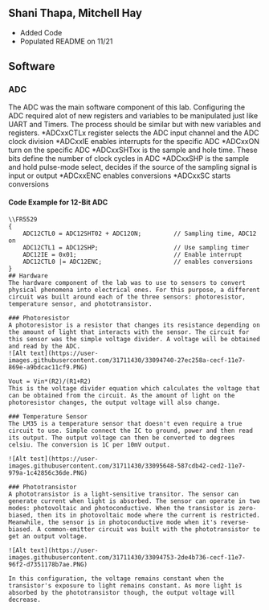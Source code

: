 ## Shani Thapa, Mitchell Hay 
* Added Code 
* Populated README on 11/21

## Software
### ADC
The ADC was the main software component of this lab. Configuring the ADC required alot of new registers and variables to be manipulated just like UART and Timers. The process should be similar but with new variables and registers. 
*ADCxxCTLx register selects the ADC input channel and the ADC clock division
*ADCxxIE enables interrupts for the specific ADC
*ADCxxON turn on the specific ADC 
*ADCxxSHTxx is the sample and hole time. These bits define the number of clock cycles in ADC 
*ADCxxSHP is the sample and hold pulse-mode select, decides if the source of the sampling signal is input or output 
*ADCxxENC enables conversions 
*ADCxxSC starts conversions 

#### Code Example for 12-Bit ADC 
```
\\FR5529 
{
	ADC12CTL0 = ADC12SHT02 + ADC12ON;         // Sampling time, ADC12 on
	ADC12CTL1 = ADC12SHP;                     // Use sampling timer
	ADC12IE = 0x01;                           // Enable interrupt
	ADC12CTL0 |= ADC12ENC;                    // enables conversions
}
## Hardware
The hardware component of the lab was to use to sensors to convert physical phenomena into electrical ones. For this purpose, a different circuit was built around each of the three sensors: photoresistor, temperature sensor, and phototransistor. 

### Photoresistor
A photoresistor is a resistor that changes its resistance depending on the amount of light that interacts with the sensor. The circuit for this sensor was the simple voltage divider. A voltage will be obtained and read by the ADC. 
![Alt text](https://user-images.githubusercontent.com/31711430/33094740-27ec258a-cecf-11e7-869e-a9bdcac11cf9.PNG)

Vout = Vin*(R2)/(R1+R2)
This is the voltage divider equation which calculates the voltage that can be obtained from the circuit. As the amount of light on the photoresistor changes, the output voltage will also change.  

### Temperature Sensor
The LM35 is a temperature sensor that doesn't even require a true circuit to use. Simple connect the IC to ground, power and then read its output. The output voltage can then be converted to degrees celsiu. The conversion is 1C per 10mV output.  

![Alt test](https://user-images.githubusercontent.com/31711430/33095648-587cdb42-ced2-11e7-979a-1c42856c36de.PNG)

### Phototransistor  
A phototransistor is a light-sensitive transitor. The sensor can generate current when light is absorbed. The sensor can operate in two modes: photovoltaic and photoconductive. When the transistor is zero-biased, then its in photovoltaic mode where the current is restricted. Meanwhile, the sensor is in photoconductive mode when it's reverse-biased. A common-emitter circuit was built with the phototransistor to get an output voltage. 

![Alt text](https://user-images.githubusercontent.com/31711430/33094753-2de4b736-cecf-11e7-96f2-d7351178b7ae.PNG)

In this configuration, the voltage remains constant when the transistor's exposure to light remains constant. As more light is absorbed by the phototransistor though, the output voltage will decrease. 